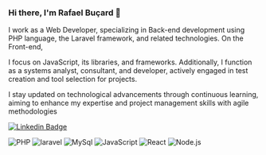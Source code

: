 ### Hi there, I'm Rafael Buçard   :elephant:

I work as a Web Developer, specializing in Back-end development using PHP language, the Laravel framework, and related technologies. On the Front-end,

 I focus on JavaScript, its libraries, and frameworks. Additionally, I function as a systems analyst, consultant, and developer, actively engaged in test creation and tool selection for projects.

 I stay updated on technological advancements through continuous learning, aiming to enhance my expertise and project management skills with agile methodologies

[![Linkedin Badge](https://img.shields.io/badge/-LinkedIn-blue?style=flat-square&logo=Linkedin&logoColor=white&link=https://www.linkedin.com/in/rafael-bu%C3%A7ard-7b2b25162/)](https://www.linkedin.com/in/rafael-bucard-7b2b25162/)

<!--
![](https://i.giphy.com/ZVik7pBtu9dNS.gif)
**rafaelbucard/rafaelbucard** is a ✨ _special_ ✨ repository because its `README.md` (this file) appears on your GitHub profile.

Here are some ideas to get you started:
https://ileriayo.github.io/markdown-badges/#databases
- 🔭 I’m currently working on ...
- 🌱 I’m currently learning ...
- 👯 I’m looking to collaborate on ...
- 🤔 I’m looking for help with ...
- 💬 Ask me about ...
- 📫 How to reach me: ...
- 😄 Pronouns: ...
- ⚡ Fun fact: ...
-->

<!--
![](https://i.giphy.com/ZVik7pBtu9dNS.gif)
**rafaelbucard/rafaelbucard** is a ✨ _special_ ✨ repository because its `README.md` (this file) appears on your GitHub profile.

Here are some ideas to get you started:
https://ileriayo.github.io/markdown-badges/#databases
- 🔭 I’m currently working on ...
- 🌱 I’m currently learning ...
- 👯 I’m looking to collaborate on ...
- 🤔 I’m looking for help with ...
- 💬 Ask me about ...
- 📫 How to reach me: ...
- 😄 Pronouns: ...
- ⚡ Fun fact: ...
-->
![PHP](https://img.shields.io/badge/php%20-%23777BB4.svg?&style=for-the-badge&logo=php&logoColor=white)
![laravel](https://img.shields.io/badge/laravel%20-%23FF2D20.svg?&style=for-the-badge&logo=laravel&logoColor=white)
![MySql](https://img.shields.io/badge/mysql-%2300000f.svg?&style=for-the-badge&logo=mysql&logoColor=white)
![JavaScript](https://img.shields.io/badge/javascript%20-%23323330.svg?&style=for-the-badge&logo=javascript&logoColor=%23F7DF1E)
![React](https://img.shields.io/badge/react%20-%2320232a.svg?&style=for-the-badge&logo=react&logoColor=%2361DAFB)
![Node.js](https://img.shields.io/badge/node.js%20-%2343853D.svg?&style=for-the-badge&logo=node.js&logoColor=white)
